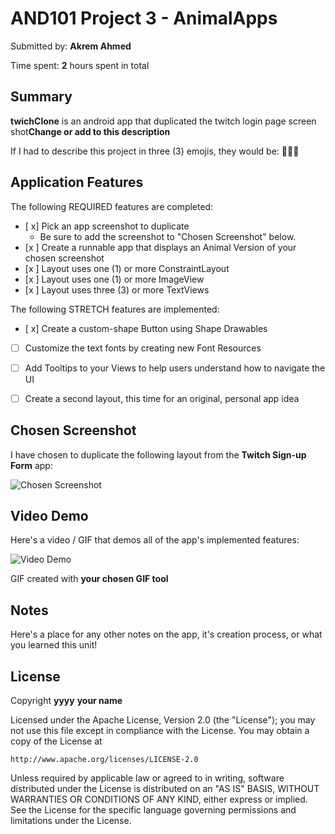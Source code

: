 # AND101 Project 3 - AnimalApps

Submitted by: **Akrem Ahmed**

Time spent: **2** hours spent in total

## Summary

**twichClone** is an android app that duplicated the twitch login page screen shot**Change or add to this description**

If I had to describe this project in three (3) emojis, they would be: **🧐🔥😍**

## Application Features

<!-- (This is a comment) Please be sure to change the [ ] to [x] for any features you completed.  If a feature is not checked [x], you might miss the points for that item! -->

The following REQUIRED features are completed:

- [ x] Pick an app screenshot to duplicate
  - Be sure to add the screenshot to "Chosen Screenshot" below.
- [x ] Create a runnable app that displays an Animal Version of your chosen screenshot
- [x ] Layout uses one (1) or more ConstraintLayout
- [x ] Layout uses one (1) or more ImageView
- [x ] Layout uses three (3) or more TextViews

The following STRETCH features are implemented:

- [ x] Create a custom-shape Button using Shape Drawables
- [ ] Customize the text fonts by creating new Font Resources
- [ ] Add Tooltips to your Views to help users understand how to navigate the UI
- [ ] Create a second layout, this time for an original, personal app idea



## Chosen Screenshot

I have chosen to duplicate the following layout from the **Twitch Sign-up Form** app:

<img src='https://ibb.co/xDF9rfM' title='Chosen Screenshot' width='' alt='Chosen Screenshot' />

## Video Demo

Here's a video / GIF that demos all of the app's implemented features:

<img src='https://media.giphy.com/media/v1.Y2lkPTc5MGI3NjExaHFjb2NkZTVxNmxveGZ6cmdoeXd0bWt0Ymh6aThwZzI0OG92MHVxNyZlcD12MV9pbnRlcm5hbF9naWZfYnlfaWQmY3Q9Zw/KWuqw9HswiJWCvftuF/giphy.gif' title='Video Demo' width='' alt='Video Demo' />

GIF created with **your chosen GIF tool**

<!-- Recommended tools:
- [Kap](https://getkap.co/) for macOS
- [ScreenToGif](https://www.screentogif.com/) for Windows
- [peek](https://github.com/phw/peek) for Linux. -->


## Notes

Here's a place for any other notes on the app, it's creation process, or what you learned this unit!

## License

Copyright **yyyy** **your name**

Licensed under the Apache License, Version 2.0 (the "License");
you may not use this file except in compliance with the License.
You may obtain a copy of the License at

    http://www.apache.org/licenses/LICENSE-2.0

Unless required by applicable law or agreed to in writing, software
distributed under the License is distributed on an "AS IS" BASIS,
WITHOUT WARRANTIES OR CONDITIONS OF ANY KIND, either express or implied.
See the License for the specific language governing permissions and
limitations under the License.
